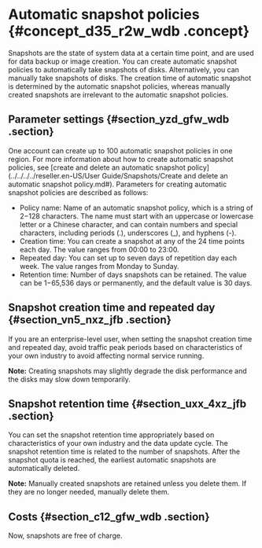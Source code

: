 # Automatic snapshot policies {#concept_d35_r2w_wdb .concept}

Snapshots are the state of system data at a certain time point, and are used for data backup or image creation. You can create automatic snapshot policies to automatically take snapshots of disks. Alternatively, you can manually take snapshots of disks. The creation time of automatic snapshot is determined by the automatic snapshot policies, whereas manually created snapshots are irrelevant to the automatic snapshot policies.

## Parameter settings {#section_yzd_gfw_wdb .section}

One account can create up to 100 automatic snapshot policies in one region. For more information about how to create automatic snapshot policies, see [create and delete an automatic snapshot policy](../../../../reseller.en-US/User Guide/Snapshots/Create and delete an automatic snapshot policy.md#). Parameters for creating automatic snapshot policies are described as follows:

-   Policy name: Name of an automatic snapshot policy, which is a string of 2−128 characters. The name must start with an uppercase or lowercase letter or a Chinese character, and can contain numbers and special characters, including periods \(.\), underscores \(\_\), and hyphens \(-\).
-   Creation time: You can create a snapshot at any of the 24 time points each day. The value ranges from 00:00 to 23:00.
-   Repeated day: You can set up to seven days of repetition day each week. The value ranges from Monday to Sunday.
-   Retention time: Number of days snapshots can be retained. The value can be 1−65,536 days or permanently, and the default value is 30 days.

## Snapshot creation time and repeated day {#section_vn5_nxz_jfb .section}

If you are an enterprise-level user, when setting the snapshot creation time and repeated day, avoid traffic peak periods based on characteristics of your own industry to avoid affecting normal service running.

**Note:** Creating snapshots may slightly degrade the disk performance and the disks may slow down temporarily.

## Snapshot retention time {#section_uxx_4xz_jfb .section}

You can set the snapshot retention time appropriately based on characteristics of your own industry and the data update cycle. The snapshot retention time is related to the number of snapshots. After the snapshot quota is reached, the earliest automatic snapshots are automatically deleted.

**Note:** Manually created snapshots are retained unless you delete them. If they are no longer needed, manually delete them.

## Costs {#section_c12_gfw_wdb .section}

Now, snapshots are free of charge.

